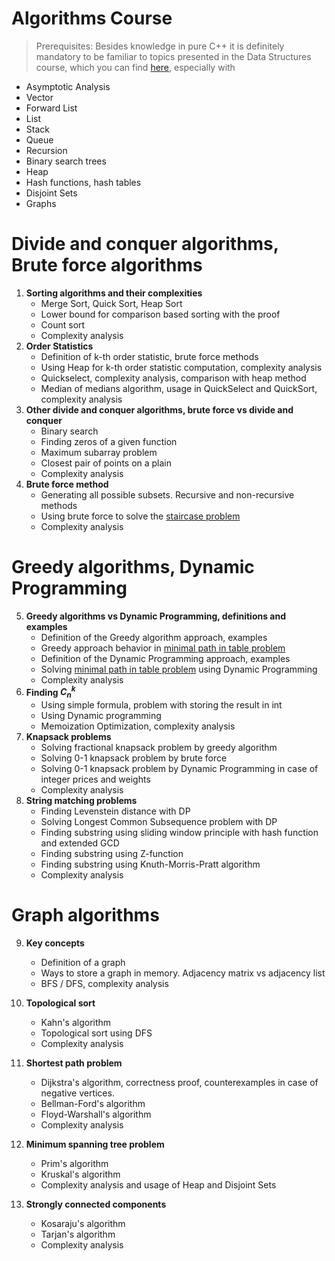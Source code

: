 # Algorithms Course

> Prerequisites: Besides knowledge in pure C++ it is definitely mandatory to be familiar to topics presented in the Data Structures course, which you can find [here](https://github.com/Alohack/data-structures-course), especially with
- Asymptotic Analysis
- Vector
- Forward List
- List
- Stack
- Queue
- Recursion
- Binary search trees
- Heap
- Hash functions, hash tables
- Disjoint Sets
- Graphs

# Divide and conquer algorithms, Brute force algorithms 

1. **Sorting algorithms and their complexities** 
   - Merge Sort, Quick Sort, Heap Sort
   - Lower bound for comparison based sorting with the proof
   - Count sort
   - Complexity analysis
2. **Order Statistics** 
   - Definition of k-th order statistic, brute force methods
   - Using Heap for k-th order statistic computation, complexity analysis
   - Quickselect, complexity analysis, comparison with heap method
   - Median of medians algorithm, usage in QuickSelect and QuickSort, complexity analysis
3. **Other divide and conquer algorithms, brute force vs divide and conquer**
   - Binary search
   - Finding zeros of a given function
   - Maximum subarray problem
   - Closest pair of points on a plain
   - Complexity analysis
4. **Brute force method**
   - Generating all possible subsets. Recursive and non-recursive methods
   - Using brute force to solve the [staircase problem](https://acmp.ru/index.asp?main=task&id_task=16)
   - Complexity analysis

# Greedy algorithms, Dynamic Programming

5. **Greedy algorithms vs Dynamic Programming, definitions and examples**
   - Definition of the Greedy algorithm approach, examples
   - Greedy approach behavior in [minimal path in table problem](https://acmp.ru/index.asp?main=task&id_task=120)
   - Definition of the Dynamic Programming approach, examples
   - Solving [minimal path in table problem](https://acmp.ru/index.asp?main=task&id_task=120) using Dynamic Programming
   - Complexity analysis
6. **Finding $C_n^k$**
   - Using simple formula, problem with storing the result in int
   - Using Dynamic programming
   - Memoization Optimization, complexity analysis
7. **Knapsack problems**
   - Solving fractional knapsack problem by greedy algorithm
   - Solving 0-1 knapsack problem by brute force
   - Solving 0-1 knapsack problem by Dynamic Programming in case of integer prices and weights
   - Complexity analysis
8. **String matching problems**
   - Finding Levenstein distance with DP
   - Solving Longest Common Subsequence problem with DP
   - Finding substring using sliding window principle with hash function and extended GCD
   - Finding substring using Z-function
   - Finding substring using Knuth-Morris-Pratt algorithm
   - Complexity analysis

# Graph algorithms

9. **Key concepts**
    - Definition of a graph
    - Ways to store a graph in memory. Adjacency matrix vs adjacency list
    - BFS / DFS, complexity analysis

10. **Topological sort**
    - Kahn's algorithm
    - Topological sort using DFS
    - Complexity analysis

11. **Shortest path problem**
    - Dijkstra's algorithm, correctness proof, counterexamples in case of negative vertices.
    - Bellman-Ford's algorithm
    - Floyd-Warshall's algorithm
    - Complexity analysis
  
12. **Minimum spanning tree problem**
    - Prim's algorithm
    - Kruskal's algorithm
    - Complexity analysis and usage of Heap and Disjoint Sets
  
13. **Strongly connected components**
    - Kosaraju's algorithm
    - Tarjan's algorithm
    - Complexity analysis